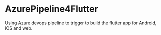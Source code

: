 # AzurePipeline4Flutter

Using Azure devops pipeline to trigger to build the flutter app for Android, iOS and web.

